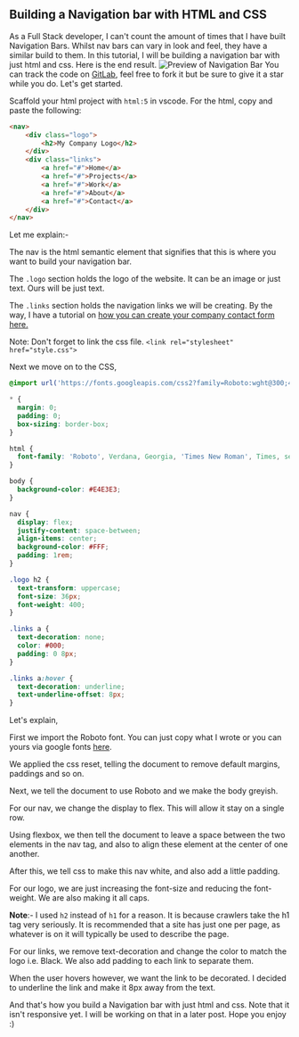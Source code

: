 ## Building a Navigation bar with HTML and CSS

As a Full Stack developer, I can't count the amount of times that I have built Navigation Bars. Whilst nav bars can vary in look and feel, they have a similar build to them. In this tutorial, I will be building a navigation  bar with just html and css.
Here is the end result. ![Preview of Navigation Bar](https://res.cloudinary.com/dsgvwxygr/image/upload/v1657387698/blog/image-of-nav-blog_s8zhzp.png)
You can track the code on [GitLab](https://gitlab.com/joshytheprogrammer/jtp-css-blog-navbar-1), feel free to fork it but be sure to give it a star while you do.  Let's get started.

Scaffold your html project with `html:5` in vscode. For the html, copy and paste the following:

```html
<nav>
	<div class="logo">
		<h2>My Company Logo</h2>
	</div>
	<div class="links">
		<a href="#">Home</a>
		<a href="#">Projects</a>
		<a href="#">Work</a>
		<a href="#">About</a>
		<a href="#">Contact</a>
	</div>
</nav>
```

Let me explain:-

The nav is the html semantic element that signifies that this is where you want to build your navigation bar.

The `.logo` section holds the logo of the website. It can be an image or just text. Ours will be just text.

The `.links` section holds the navigation links we will be creating. By the way, I have a tutorial on [how you can create your company contact form here.](https://joshytheprogrammer.com/blog/how-to-build-a-contact-form-with-html-and-css)

Note: Don't forget to link the css file.
`<link rel="stylesheet" href="style.css">`

Next we move on to the CSS,

```css
@import url('https://fonts.googleapis.com/css2?family=Roboto:wght@300;400;500&display=swap');

* {
  margin: 0;
  padding: 0;
  box-sizing: border-box;
}

html {
  font-family: 'Roboto', Verdana, Georgia, 'Times New Roman', Times, serif;
}

body {
  background-color: #E4E3E3;
}

nav {
  display: flex;
  justify-content: space-between;
  align-items: center;
  background-color: #FFF;
  padding: 1rem;
}

.logo h2 {
  text-transform: uppercase;
  font-size: 36px;
  font-weight: 400;
}

.links a {
  text-decoration: none;
  color: #000;
  padding: 0 8px;
}

.links a:hover {
  text-decoration: underline;
  text-underline-offset: 8px;
}
```

Let's explain,

First we import the Roboto font. You can just copy what I wrote or you can yours via google fonts [here](fonts.google.com).

We applied the css reset, telling the document to remove default margins, paddings and so on.

Next, we tell the document to use Roboto and we make the body greyish.

For our nav, we change the display to flex. This will allow it stay on a single row.

Using flexbox, we then tell the document to leave a space between the two elements in the nav tag, and also to align these element at the center of one another.

After this, we tell css to make this nav white, and also add a little padding.

For our logo, we are just increasing the font-size and reducing the font-weight. We are also making it all caps.

**Note**:- I used `h2` instead of `h1` for a reason. It is because crawlers take the h1 tag very seriously. It is recommended that a site has just one per page, as whatever is on it will typically be used to describe the page.

For our links, we remove text-decoration and change the color to match the logo i.e. Black. We also add padding to each link to separate them.

When the user hovers however, we want the link to be decorated. I decided to underline the link and make it 8px away from the text.

And that's how you build a Navigation bar with just html and css. Note that it isn't responsive yet. I will be working on that in a later post. Hope you enjoy :)
